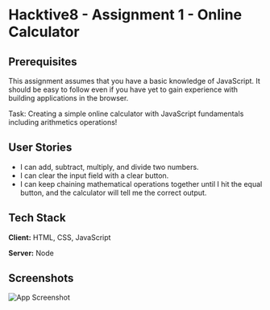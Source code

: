 # Hacktive8 - Assignment 1 - Online Calculator

## Prerequisites

This assignment assumes that you have a basic knowledge of JavaScript. It should be easy to follow even if you have yet to gain experience with building applications in the browser.

Task: Creating a simple online calculator with JavaScript fundamentals including arithmetics operations!

## User Stories

- I can add, subtract, multiply, and divide two numbers.
- I can clear the input field with a clear button.
- I can keep chaining mathematical operations together until I hit the equal button, and the calculator will tell me the correct output.

## Tech Stack

**Client:** HTML, CSS, JavaScript

**Server:** Node

## Screenshots

![App Screenshot](https://res.cloudinary.com/biandamara/image/upload/ar_1:1,c_fill,g_auto,w_500/v1681458666/Screen%20Shot%20for%20GitHub/hacktive8-simple-online-calulator_ucxhig.png)
